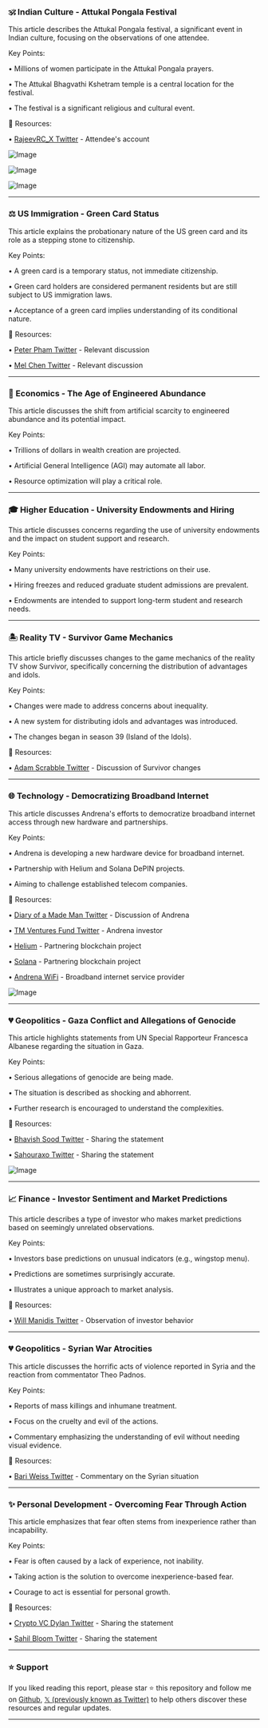 ### 🕉️  Indian Culture - Attukal Pongala Festival

This article describes the Attukal Pongala festival, a significant event in Indian culture, focusing on the observations of one attendee.


Key Points:

• Millions of women participate in the Attukal Pongala prayers.

• The Attukal Bhagvathi Kshetram temple is a central location for the festival.

• The festival is a significant religious and cultural event.



🔗 Resources:

• [RajeevRC_X Twitter](https://x.com/RajeevRC_X) -  Attendee's account

![Image](https://pbs.twimg.com/media/Gl5-xA2bYAAeE-i?format=jpg&name=360x360)

![Image](https://pbs.twimg.com/media/Gl5-xDEXcAEYNjW?format=jpg&name=small)

![Image](https://pbs.twimg.com/media/Gl5-xFEbYAABt8d?format=jpg&name=360x360)


---

### ⚖️  US Immigration - Green Card Status

This article explains the probationary nature of the US green card and its role as a stepping stone to citizenship.


Key Points:

• A green card is a temporary status, not immediate citizenship.

• Green card holders are considered permanent residents but are still subject to US immigration laws.

• Acceptance of a green card implies understanding of its conditional nature.


🔗 Resources:

• [Peter Pham Twitter](https://x.com/peterpham) - Relevant discussion

• [Mel Chen Twitter](https://x.com/MsMelChen) - Relevant discussion


---

### 🚀 Economics - The Age of Engineered Abundance

This article discusses the shift from artificial scarcity to engineered abundance and its potential impact.


Key Points:

•  Trillions of dollars in wealth creation are projected.

• Artificial General Intelligence (AGI) may automate all labor.

• Resource optimization will play a critical role.



---

### 🎓 Higher Education - University Endowments and Hiring

This article discusses concerns regarding the use of university endowments and the impact on student support and research.


Key Points:

• Many university endowments have restrictions on their use.

• Hiring freezes and reduced graduate student admissions are prevalent.

• Endowments are intended to support long-term student and research needs.



---

### 🏝️ Reality TV - Survivor Game Mechanics

This article briefly discusses changes to the game mechanics of the reality TV show Survivor, specifically concerning the distribution of advantages and idols.


Key Points:

•  Changes were made to address concerns about inequality.

• A new system for distributing idols and advantages was introduced.

• The changes began in season 39 (Island of the Idols).


🔗 Resources:

• [Adam Scrabble Twitter](https://x.com/adamscrabble) - Discussion of Survivor changes


---

### 🌐 Technology - Democratizing Broadband Internet

This article discusses Andrena's efforts to democratize broadband internet access through new hardware and partnerships.


Key Points:

• Andrena is developing a new hardware device for broadband internet.

•  Partnership with Helium and Solana DePIN projects.

• Aiming to challenge established telecom companies.



🔗 Resources:

• [Diary of a Made Man Twitter](https://x.com/DiaryofaMadeMan) - Discussion of Andrena

• [TM Ventures Fund Twitter](https://x.com/tmventuresfund) - Andrena investor

• [Helium](https://x.com/helium) - Partnering blockchain project

• [Solana](https://x.com/solana) - Partnering blockchain project

• [Andrena WiFi](https://x.com/andrena_wifi) - Broadband internet service provider

![Image](https://pbs.twimg.com/media/Gl5GiezWMAAvqBm?format=png&name=small)


---

### 💔 Geopolitics - Gaza Conflict and Allegations of Genocide

This article highlights statements from UN Special Rapporteur Francesca Albanese regarding the situation in Gaza.


Key Points:

•  Serious allegations of genocide are being made.

• The situation is described as shocking and abhorrent.

•  Further research is encouraged to understand the complexities.



🔗 Resources:

• [Bhavish Sood Twitter](https://x.com/bhavishsood) - Sharing the statement


• [Sahouraxo Twitter](https://x.com/sahouraxo) - Sharing the statement

![Image](https://pbs.twimg.com/amplify_video_thumb/1899509623214022657/img/cCTyYiZT9z22F_qa.jpg)


---

### 📈 Finance - Investor Sentiment and Market Predictions

This article describes a type of investor who makes market predictions based on seemingly unrelated observations.


Key Points:

•  Investors base predictions on unusual indicators (e.g., wingstop menu).

• Predictions are sometimes surprisingly accurate.

•  Illustrates a unique approach to market analysis.


🔗 Resources:

• [Will Manidis Twitter](https://x.com/WillManidis) -  Observation of investor behavior


---

### 💔 Geopolitics - Syrian War Atrocities

This article discusses the horrific acts of violence reported in Syria and the reaction from commentator Theo Padnos.


Key Points:

•  Reports of mass killings and inhumane treatment.

•  Focus on the cruelty and evil of the actions.

•  Commentary emphasizing the understanding of evil without needing visual evidence.



🔗 Resources:

• [Bari Weiss Twitter](https://x.com/bariweiss) - Commentary on the Syrian situation


---

### ✨ Personal Development - Overcoming Fear Through Action

This article emphasizes that fear often stems from inexperience rather than incapability.


Key Points:

• Fear is often caused by a lack of experience, not inability.

• Taking action is the solution to overcome inexperience-based fear.

• Courage to act is essential for personal growth.


🔗 Resources:

• [Crypto VC Dylan Twitter](https://x.com/cryptovcdylan) - Sharing the statement

• [Sahil Bloom Twitter](https://x.com/SahilBloom) - Sharing the statement


---

### ⭐️ Support

If you liked reading this report, please star ⭐️ this repository and follow me on [Github](https://github.com/Drix10), [𝕏 (previously known as Twitter)](https://x.com/DRIX_10_) to help others discover these resources and regular updates.

---